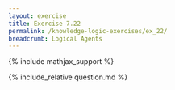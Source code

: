 ```yaml
---
layout: exercise
title: Exercise 7.22
permalink: /knowledge-logic-exercises/ex_22/
breadcrumb: Logical Agents
---
```


{% include mathjax_support %}

<div><i class="arrow-up loader" data-chapter="knowledge-logic-exercises" data-exercise="ex_22" data-rating="0"></i></div>
{% include_relative question.md %}
